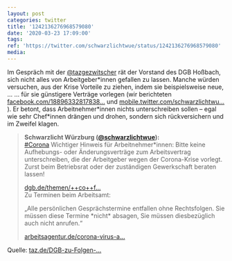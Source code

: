 ```yaml
---
layout: post
categories: twitter
title: '1242136276968579080'
date: '2020-03-23 17:09:00'
tags: 
ref: 'https://twitter.com/schwarzlichtwue/status/1242136276968579080'
media:
---
```

Im Gespräch mit der [@tazgezwitscher](https://twitter.com/tazgezwitscher) rät der Vorstand des DGB Hoßbach, sich nicht alles von Arbeitgeber\*innen gefallen zu lassen. Manche würden versuchen, aus der Krise Vorteile zu ziehen, indem sie beispielsweise neue, … 
… für sie günstigere Verträge vorlegen (wir berichteten [facebook.com/18896332817838…](https://www.facebook.com/188963328178382/posts/777249169349792/) und [mobile.twitter.com/schwarzlichtwu…](https://mobile.twitter.com/schwarzlichtwue/status/1239835104974983169) ). Er betont, dass Arbeitnehmer\*innen nichts unterschreiben sollen – egal wie sehr Chef\*innen drängen und drohen, sondern sich rückversichern und im Zweifel klagen. 
> <b>Schwarzlicht Würzburg ([@schwarzlichtwue](https://twitter.com/schwarzlichtwue)):</b>  
>[#Corona](/t/corona) Wichtiger Hinweis für Arbeitnehmer\*innen: Bitte keine Aufhebungs- oder Änderungsverträge zum Arbeitsvertrag unterschreiben, die der Arbeitgeber wegen der Corona-Krise vorlegt. Zurst beim Betriebsrat oder der zuständigen Gewerkschaft beraten lassen!  
>  
>[dgb.de/themen/++co++f…](https://www.dgb.de/themen/++co++fdb5ec24-5946-11ea-8e68-52540088cada#hinweiszu)   
>Zu Terminen beim Arbeitsamt:  
>  
>„Alle persönlichen Gesprächstermine entfallen ohne Rechtsfolgen. Sie müssen diese Termine \*nicht\* absagen, Sie müssen diesbezüglich auch nicht anrufen.“  
>  
>  
>  
>[arbeitsagentur.de/corona-virus-a…](https://www.arbeitsagentur.de/corona-virus-aktuelle-informationen)   


Quelle: [taz.de/DGB-zu-Folgen-…](https://taz.de/DGB-zu-Folgen-der-Coronakrise/!5672525/) 